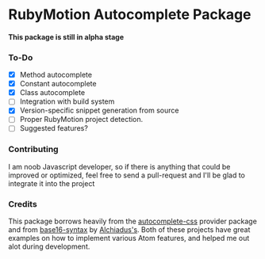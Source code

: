 # RubyMotion Autocomplete Package
#### This package is still in alpha stage

### To-Do
- [X] Method autocomplete
- [X] Constant autocomplete
- [X] Class autocomplete
- [ ] Integration with build system
- [X] Version-specific snippet generation from source
- [ ] Proper RubyMotion project detection.
- [ ] Suggested features?

### Contributing
I am noob Javascript developer, so if there is anything that could be improved or optimized, feel free to send a pull-request and I'll be glad to integrate it into the project

### Credits
This package borrows heavily from the [autocomplete-css](https://github.com/atom/autocomplete-css) provider package and from [base16-syntax](https://github.com/Alchiadus/base16-syntax) by [Alchiadus's](https://github.com/Alchiadus). Both of these projects have great examples on how to implement various Atom features, and helped me out alot during development.
